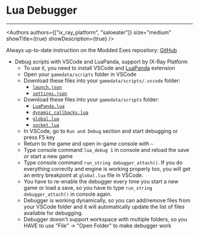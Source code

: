 # Lua Debugger

___

<Authors
  authors={["ix_ray_platform", "saloeater"]}
  size="medium"
  showTitle={true}
  showDescription={true}
/>

Always up-to-date instruction on the Modded Exes repository: [GitHub](https://github.com/themrdemonized/xray-monolith#script_debugger_instructions)

* Debug scripts with VSCode and LuaPanda, support by IX-Ray Platform
  * To use it, you need to install VSCode and [LuaPanda](https://marketplace.visualstudio.com/items?itemName=stuartwang.luapanda) extension
  * Open your `gamedata/scripts` folder in VSCode
  * Download these files into your `gamedata/scripts/.vscode` folder:
    * [`launch.json`](https://raw.githubusercontent.com/themrdemonized/xray-monolith/all-in-one-vs2022-wpo/gamedata/scripts/.vscode/launch.json)
    * [`settings.json`](https://raw.githubusercontent.com/themrdemonized/xray-monolith/all-in-one-vs2022-wpo/gamedata/scripts/.vscode/settings.json)
  * Download these files into your `gamedata/scripts` folder:
    * [`LuaPanda.lua`](https://raw.githubusercontent.com/themrdemonized/xray-monolith/all-in-one-vs2022-wpo/gamedata/scripts/LuaPanda.lua)
    * [`dynamic_callbacks.lua`](https://raw.githubusercontent.com/themrdemonized/xray-monolith/all-in-one-vs2022-wpo/gamedata/scripts/dynamic_callbacks.lua)
    * [`global.lua`](https://raw.githubusercontent.com/themrdemonized/xray-monolith/all-in-one-vs2022-wpo/gamedata/scripts/global.lua)
    * [`socket.lua`](https://raw.githubusercontent.com/themrdemonized/xray-monolith/all-in-one-vs2022-wpo/gamedata/scripts/socket.lua)
  * In VSCode, go to `Run and Debug` section and start debugging or press F5 key
  * Return to the game and open in-game console with `~`
  * Type console command `lua_debug 1` in console and reload the save or start a new game
  * Type console command `run_string debugger_attach()`. If you do everything correctly and engine is working properly too, you will get an entry breakpoint at `global.lua` file in VSCode.
  * You have to re-enable the debugger every time you start a new game or load a save, so you have to type `run_string debugger_attach()` in console again.
  * Debugger is working dynamically, so you can add/remove files from your VSCode folder and it will automatically update the list of files available for debugging.
  * Debugger doesn't support workspace with multiple folders, so you HAVE to use "File" -> "Open Folder" to make debugger work
